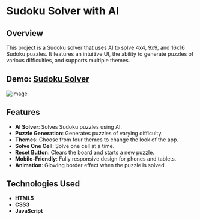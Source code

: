 # Sudoku Solver with AI

## Overview
This project is a Sudoku solver that uses AI to solve 4x4, 9x9, and 16x16 Sudoku puzzles.
It features an intuitive UI, the ability to generate puzzles of various difficulties, and supports multiple themes.

## Demo: [Sudoku Solver](https://juliamaxx.github.io/sudoku_solver/)

![image](https://github.com/user-attachments/assets/98848603-2a80-4872-9d5c-cf3e6113edf9)


## Features
- **AI Solver**: Solves Sudoku puzzles using AI.
- **Puzzle Generation**: Generates puzzles of varying difficulty.
- **Themes**: Choose from four themes to change the look of the app.
- **Solve One Cell**: Solve one cell at a time.
- **Reset Button**: Clears the board and starts a new puzzle.
- **Mobile-Friendly**: Fully responsive design for phones and tablets.
- **Animation**: Glowing border effect when the puzzle is solved.

## Technologies Used
- **HTML5**
- **CSS3**
- **JavaScript**
